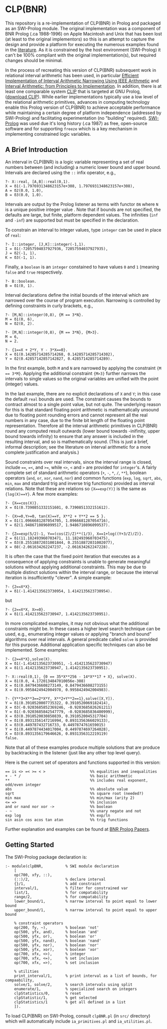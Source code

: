 # CLP(BNR)
This repository is a re-implementation of CLP(BNR) in Prolog and packaged as an SWI-Prolog module. The original implementation was a component of BNR Prolog (.ca 1988-1996) on Apple Macintosh and Unix that has been lost (at least to the original implementors) so this is an attempt to capture the design and provide a platform for executing the numerous examples found in the [literature][bnrpp]. As it is constrained by the host environment (SWI-Prolog) it can't be 100% compliant with the original implementation(s), but required changes should be minimal.
 
In the process of recreating this version of CLP(BNR) subsequent work in relational interval arithmetic has been used, in particular [Efficient Implementation of Interval Arithmetic Narrowing Using IEEE Arithmetic][ia1] and [Interval Arithmetic: from Principles to Implementation][ia2]. In addition, there is at least one comparable system [CLIP][clip] that is targeted at GNU Prolog, ([download CLIP][cldl]). While earlier implementations typically use a low level  of the relational arithmetic primitives, advances in computing technology enable this Prolog version of CLP(BNR) to achieve acceptable performance while maintaining a certain degree of platform independence (addressed by SWI-Prolog) and facilitating experimentation (no "building" required). [SWI-Prolog][swip] was used due it's long history (.ca 1987) as free, open-source software and for supporting `freeze` which is a key mechanism in implementing constrained logic variables.

## A Brief Introduction

An interval in CLP(BNR) is a logic variable representing a set of real numbers between (and including) a numeric lower bound and upper bound. Intervals are declared using the `::` infix operator, e.g.,

	?- X::real, [A,B]::real(0,1).
	X = δ1(-1.7976931348623157e+308, 1.7976931348623157e+308),
	A = δ2(0.0, 1.0),
	B = δ3(0.0, 1.0).

Intervals are output by the Prolog listener as terms with functor `δN` where `N` is a unique positive integer value . Note that if bounds are not specified, the defaults are large, but finite, platform dependent values. The infinities (`inf` and `-inf`) are supported but must be specified in the declaration. 

To constrain an interval to integer values, type `integer` can be used in place of `real`:

	?- I::integer, [J,K]::integer(-1,1).
	I = δ1(-72057594037927936, 72057594037927935),
	J = δ2(-1, 1),
	K = δ3(-1, 1).

Finally, a `boolean` is an `integer` constained to have values `0` and `1` (meaning `false` and `true` respectively.

	?- B::boolean.
	B = δ1(0, 1).

Interval declarations define the initial bounds of the interval which are narrowed over the course of program execution. Narrowing is controlled by defining constraints in curly brackets, e.g.,

	?- [M,N]::integer(0,8), {M == 3*N}.
	M = δ1(0, 6),
	N = δ2(0, 2).

	?- [M,N]::integer(0,8), {M == 3*N}, {M>3}.
	M = 6,
	N = 2.

	?- {1==X + 2*Y, Y - 3*X==0}.
	X = δ1(0.14285714285714268, 0.14285714285714302),
	Y = δ2(0.42857142857142827, 0.4285714285714289).

In the first example, both `M` and `N` are narrowed by applying the constraint `{M == 3*M}`. Applying the additional constraint `{M>3}` further narrows the intervals to single values so the original variables are unified with the point (integer) values.
 
In the last example, there are no explicit declarations of `X` and `Y`; in this case the default `real` bounds are used. The constraint causes the bounds to contract almost to a single point value, but not quite. The underlying reason for this is that standard floating point arithmetic is mathematically unsound due to floating point rounding errors and cannot represent all the real numbers in any case, due to the finite bit length of the floating point representation. Therefore all the interval arithmetic primitives in CLP(BNR) round any computed result outwards (lower bound towards -inifinity, upper bound towards infinity) to ensure that any answer is included in the resulting interval, and so is mathematically sound. (This is just a brief, informal description; see the literature on interval arithmetic for a more complete justification and analysis.)

Sound constraints over real intervals, since the interval range is closed, include `==`, `=<`, and `>=`, while `<>`, `<` and `>` are provided for `integer`'s. A fairly complete set of standard arithmetic operators (`+`, `-`, `*`, `/`, `**`), boolean operators (`and`, `or`, `xor`, `nand`, `nor`) and common functions (`exp`, `log`, `sqrt`, `abs`, `min`, `max` and standard trig and inverse trig functions) provided as interval relations. Note that these are relations so `{X==exp(Y)}` is the same as `{log(X)==Y}`. A few more examples:

	?- {X==cos(X)}.
	X = δ1(0.7390851332151601, 0.7390851332151612).

	?- {X>=0,Y>=0, tan(X)==Y, X**2 + Y**2 == 5 }.
	X = δ1(1.0966681287054705, 1.0966681287054716),
	Y = δ2(1.9486710896099517, 1.9486710896099537).

	?- {Z==exp(5/2)-1, Y==(cos(Z)/Z)**(1/3), X==1+log((Y+3/Z)/Z)}.
	Z = δ1(11.182493960703471, 11.182493960703475),
	Y = δ3(0.25518872031001844, 0.25518872031002077),
	X = δ8(-2.061634262247237, -2.061634262247228).

It is often the case that the fixed point iteration that executes as a consequence of applying constraints is unable to generate meaningful solutions without applying additional constraints. This may be due to multiple distinct solutions within the interval range, or because the interval iteration is insufficiently "clever". A simple example:

	?- {2==X*X}.
	X = δ1(-1.4142135623730954, 1.4142135623730954).
but 

	?- {2==X*X, X>=0}.
	X = δ1(1.4142135623730947, 1.4142135623730951).

In more complicated examples, it may not obvious what the additional constraints might be. In these cases a higher level search technique can be used, e.g., enumerating integer values or applying "branch and bound" algorithms over real intervals. A general predicate called `solve` is provided for this purpose. Additional application specific techniques can also be implemented. Some examples:

	?- {2==X*X},solve(X).
	X = δ1(-1.4142135623730951, -1.4142135623730947) 
	X = δ1(1.4142135623730947, 1.4142135623730951).

	?- X::real(0,1), {0 == 35*X**256 - 14*X**17 + X}, solve(X).
	X = δ1(0.0, 4.1720134847010056e-308) 
	X = δ1(0.8479436608273149, 0.8479436608273155) 
	X = δ1(0.9958424942004978, 0.9958424942004983).

	?- {Y**3+X**3==2*X*Y, X**2+Y**2==1},solve([X,Y]).
	Y = δ1(0.3910520007735322, 0.3910520069182414),
	X = δ3(-0.9203685852369246, -0.9203685826261211) 
	Y = δ1(-0.9203685842547779, -0.9203685836400999),
	X = δ3(0.3910520030850839, 0.3910520045317704) 
	Y = δ1(0.8931356147216994, 0.8931356366029133),
	X = δ3(0.449787432716733, 0.4497874761659015) 
	Y = δ1(0.4497874434017004, 0.4497874697264028),
	X = δ3(0.8931356179646626, 0.8931356312219119) 
	false.

Note that all of these examples produce multiple solutions that are produce by backtracking in the listener (just like any other top level query).

Here is the current set of operators and functions supported in this version:

	== is <> =< >= < >                    %% equalities and inequalities
	+ - * /                               %% basic arithmetic
	**                                    %% includes real exponent, odd/even integer
	abs                                   %% absolute value
	sqrt                                  %% square root (needed?)
	min max                               %% min/max (arity 2)
	<= =>                                 %% inclusion
	and or nand nor xor ->                %% boolean
	- ~                                   %% unary negate and not
	exp log                               %% exp/ln
	sin asin cos acos tan atan            %% trig functions


Further explanation and examples can be found at [BNR Prolog Papers][bnrpp].

[ia1]:   http://fab.cba.mit.edu/classes/S62.12/docs/Hickey_interval.pdf
[ia2]:   http://citeseerx.ist.psu.edu/viewdoc/summary?doi=10.1.1.44.6767
[clip]:  https://scholar.lib.vt.edu/ejournals/JFLP/jflp-mirror/articles/2001/S01-02/JFLP-A01-07.pdf
[cldl]:  http://interval.sourceforge.net/interval/index.html
[swip]:  http://www.swi-prolog.org
[bnrpp]: https://ridgeworks.github.io/BNRProlog-Papers
	

## Getting Started

The SWI-Prolog package declaration is:

	:- module(clpBNR,          % SWI module declaration
		[
		op(700, xfy, ::),
		(::)/2,                % declare interval
		{}/1,                  % add constraint
		interval/1,            % filter for constrained var
		list/1,                % for compatability
		range/2,               % for compatability
		lower_bound/1,         % narrow interval to point equal to lower bound
		upper_bound/1,         % narrow interval to point equal to upper bound
					   
		% constraint operators
		op(200, fy, ~),        % boolean 'not'
		op(500, yfx, and),     % boolean 'and'
		op(500, yfx, or),      % boolean 'or'
		op(500, yfx, nand),    % boolean 'nand'
		op(500, yfx, nor),     % boolean 'nor'
		op(500, yfx, xor),     % boolean 'xor'
		op(700, xfx, <>),      % integer
		op(700, xfx, <=),      % set inclusion
		op(700, xfx, =>),      % set inclusion
					   
		% utilities
		print_interval/1,      % print interval as a list of bounds, for compaability, 
		solve/1, solve/2,      % search intervals using split
		enumerate/1,           % specialized search on integers
		clpStatistics/0,       % reset
		clpStatistic/1,        % get selected
		clpStatistics/1        % get all defined in a list
		]).


To load CLP(BNR) on SWI-Prolog, consult `clpBNR.pl` (in `src/` directory) which will automatically include `ia_primitives.pl` and `ia_utilities.pl`.
